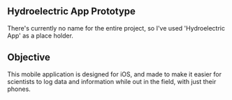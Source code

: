 ## Hydroelectric App Prototype

There's currently no name for the entire project, so I've used 'Hydroelectric App' as a place holder.

## Objective

This mobile application is designed for iOS, and made to make it easier for scientists to log data and information while out in the field, with just their phones.